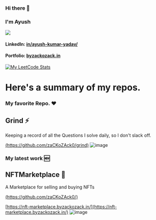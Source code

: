 ### Hi there 👋
### I'm Ayush

[![](https://komarev.com/ghpvc/?username=zaCKoZAck0&color=red)](https://github.com/zaCKoZAck0)

#### LinkedIn: [in/ayush-kumar-yadav/](https://www.linkedin.com/in/ayush-kumar-yadav/)

#### Portfolio: [byzackozack.in](https://www.byzackozack.in/)

[![My LeetCode Stats](https://leetcode-stats.vercel.app/api?username=zackozack2&theme=Dark)](https://leetcode.com/zackozack2/)

<!--
**zaCKoZAck0/zaCKoZAck0** is a ✨ _special_ ✨ repository because its `README.md` (this file) appears on your GitHub profile.

Here are some ideas to get you started:
-->

# Here's a summary of my repos.

### My favorite Repo. :heart:
## Grind :zap:
Keeping a record of all the Questions I solve daily, so I don't slack off.

[(https://github.com/zaCKoZAck0/grind)](https://github.com/zaCKoZAck0/grind)
![image](https://user-images.githubusercontent.com/69889382/184469147-4d3e183a-9803-412d-bd9c-fdedf832f41c.png)

### My latest work :new:
## NFTMarketplace :art:

A Marketplace for selling and buying NFTs

[(https://github.com/zaCKoZAck0/)](https://github.com/zaCKoZAck0/)

[https://nft-marketplace.byzackozack.in/](https://nft-marketplace.byzackozack.in/)
![image](https://user-images.githubusercontent.com/69889382/184478197-11e9d07d-40b4-41e1-b2c7-b88c81e5d298.png)

